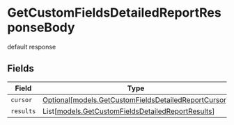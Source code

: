 # GetCustomFieldsDetailedReportResponseBody

default response


## Fields

| Field                                                                                                    | Type                                                                                                     | Required                                                                                                 | Description                                                                                              |
| -------------------------------------------------------------------------------------------------------- | -------------------------------------------------------------------------------------------------------- | -------------------------------------------------------------------------------------------------------- | -------------------------------------------------------------------------------------------------------- |
| `cursor`                                                                                                 | [Optional[models.GetCustomFieldsDetailedReportCursor]](../models/getcustomfieldsdetailedreportcursor.md) | :heavy_minus_sign:                                                                                       | N/A                                                                                                      |
| `results`                                                                                                | List[[models.GetCustomFieldsDetailedReportResults](../models/getcustomfieldsdetailedreportresults.md)]   | :heavy_minus_sign:                                                                                       | N/A                                                                                                      |